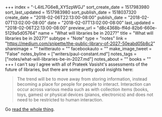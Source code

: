 +++
index = "-L4itL7G6e8_XY5zpWGJ"
sort_create_date = 1517983980
sort_last_updated = 1517983980
sort_publish_date = 1518037320
create_date = "2018-02-06T22:13:00-08:00"
publish_date = "2018-02-07T13:02:00-08:00"
date = "2018-02-07T13:02:00-08:00"
last_updated = "2018-02-06T22:13:00-08:00"
preview_url = "d8c4368b-ff4d-82b6-660e-5129a5d05764"
name = "What will libraries be in 2027?"
title = "What will libraries be in 2027?"
subtype = "Note"
type = "notes"
link = "https://medium.com/snipette/the-public-library-of-2027-50eabd05b8c2"
shareimage = ""
twitterauto = ""
facebookauto = ""
make_image_tweet = "False"
notes_byline = ["writers/paul-constant.md"]
notes_tags = ["notes/what-will-libraries-be-in-2027.md"]
notes_about = ""
books = ""
+++
I can't say I agree with all of Prateek Vasisht's assessments of the future of libraries, but there are some pretty good insights here:

<blockquote>The trend will be to move away from storing information, instead becoming a place for people for people to interact. Interaction can occur across various media such as with collection items (books, toys, games) or physical devices (pianos, electronics) and does not need to be restricted to human interaction.</blockquote>

Go [read the whole thing](https://medium.com/snipette/the-public-library-of-2027-50eabd05b8c2).